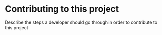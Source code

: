 
# Contributing to this project

Describe the steps a developer should go through in order to contribute to this project
